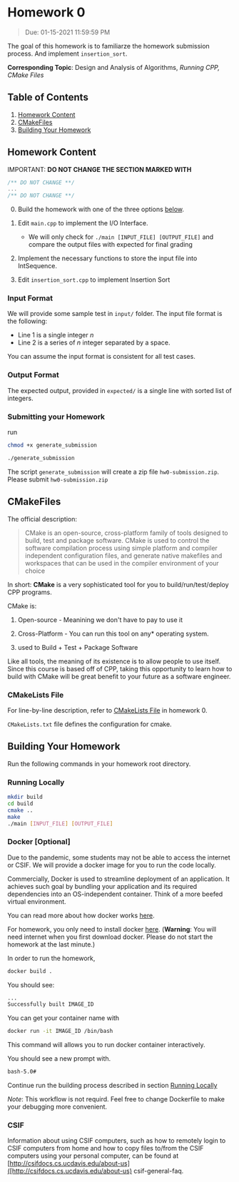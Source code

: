# Homework 0

> Due: 01-15-2021 11:59:59 PM

The goal of this homework is to familiarze the homework submission process.
And implement `insertion_sort`.

**Corresponding Topic**: Design and Analysis of Algorithms, _Running CPP, CMake Files_

## Table of Contents

1. [Homework Content](<#Homework\ Content>)
2. [CMakeFiles](#CMakeFiles)
3. [Building Your Homework](<#Building\ Your\ Homework>)

## Homework Content

IMPORTANT: **DO NOT CHANGE THE SECTION MARKED WITH**

```cpp
/** DO NOT CHANGE **/
...
/** DO NOT CHANGE **/
```

0. Build the homework with one of the three options [below](<#Building\ Your\ Homework>).

1. Edit `main.cpp` to implement the I/O Interface.

   - We will only check for `./main [INPUT_FILE] [OUTPUT_FILE]`
     and compare the output files with expected for final grading

2. Implement the necessary functions to store the input file
   into IntSequence.

3. Edit `insertion_sort.cpp` to implement Insertion Sort

### Input Format

We will provide some sample test in `input/` folder. The input file format
is the following:

- Line 1 is a single integer $n$
- Line 2 is a series of $n$ integer separated by a space.

You can assume the input format is consistent for all test cases.

### Output Format

The expected output, provided in `expected/` is a single line with sorted list of integers.

### Submitting your Homework

run

```bash
chmod +x generate_submission

./generate_submission
```

The script `generate_submission` will create a zip file `hw0-submission.zip`.
Please submit `hw0-submission.zip`

## CMakeFiles

The official description:

> CMake is an open-source, cross-platform family of tools designed to build, test and package software. CMake is used to control the software compilation process using simple platform and compiler independent configuration files, and generate native makefiles and workspaces that can be used in the compiler environment of your choice

In short: **CMake** is a very sophisticated tool for you to build/run/test/deploy CPP programs.

CMake is:

1. Open-source - Meanining we don't have to pay to use it

2. Cross-Platform - You can run this tool on any\* operating system.

3. used to Build + Test + Package Software

Like all tools, the meaning of its existence is to allow people to use itself. Since this course is based off of CPP, taking this opportunity to learn how to build with CMake will be great benefit to your future as a software engineer.

### CMakeLists File

For line-by-line description, refer to [CMakeLists File](./CMakeLists.txt) in homework 0.

`CMakeLists.txt` file defines the configuration for cmake.

## Building Your Homework

Run the following commands in your homework root directory.

### Running Locally

```bash
mkdir build
cd build
cmake ..
make
./main [INPUT_FILE] [OUTPUT_FILE]
```

### Docker [Optional]

Due to the pandemic, some students may not be able to access the internet
or CSIF. We will provide a docker image for you to run the code locally.

Commercially, Docker is used to streamline deployment of an application. It achieves such goal by bundling your application and its required dependencies into an OS-independent container. Think of a more beefed virtual environment.

You can read more about how docker works [here](<https://en.wikipedia.org/wiki/Docker_(software)>).

For homework, you only need to install docker [here](https://docs.docker.com/engine/install/). (**Warning**: You will need internet when you first download docker. Please do not start the homework at the last minute.)

In order to run the homework,

```bash
docker build .
```

You should see:

```bash
...
Successfully built IMAGE_ID
```

You can get your container name with

```bash
docker run -it IMAGE_ID /bin/bash
```

This command will allows you to run docker container interactively. 

You should see a new prompt with.

```bash
bash-5.0#
```

Continue run the building process described in section [Running Locally](<Running\ Locally>)

*Note*: This workflow is not requird.  Feel free to change Dockerfile to make your debugging more convenient.

### CSIF

Information about using CSIF computers, such as how to remotely login to CSIF
computers from home and how to copy files to/from the CSIF computers using your
personal computer, can be found at [http://csifdocs.cs.ucdavis.edu/about-us]([http://csifdocs.cs.ucdavis.edu/about-us)
csif-general-faq.
